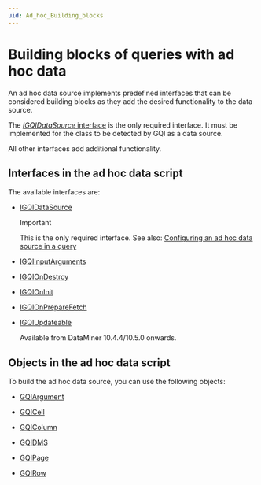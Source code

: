 ```yaml
---
uid: Ad_hoc_Building_blocks
---
```


# Building blocks of queries with ad hoc data

An ad hoc data source implements predefined interfaces that can be considered building blocks as they add the desired functionality to the data source.

The [*IGQIDataSource* interface](xref:GQI_IGQIDataSource) is the only required interface. It must be implemented for the class to be detected by GQI as a data source.

All other interfaces add additional functionality.

## Interfaces in the ad hoc data script

The available interfaces are:

- [IGQIDataSource](xref:GQI_IGQIDataSource)

  > [!IMPORTANT]
  > This is the only required interface. See also: [Configuring an ad hoc data source in a query](xref:Configuring_an_ad_hoc_data_source_in_a_query)

- [IGQIInputArguments](xref:GQI_IGQIInputArguments)

- [IGQIOnDestroy](xref:GQI_IGQIOnDestroy)

- [IGQIOnInit](xref:GQI_IGQIOnInit)

- [IGQIOnPrepareFetch](xref:GQI_IGQIOnPrepareFetch)

- [IGQIUpdateable](xref:GQI_IGQIUpdateable)

  Available from DataMiner 10.4.4/10.5.0 onwards<!-- RN 38643 -->.

## Objects in the ad hoc data script

To build the ad hoc data source, you can use the following objects:

- [GQIArgument](xref:GQI_GQIArgument)

- [GQICell](xref:GQI_GQICell)

- [GQIColumn](xref:GQI_GQIColumn)

- [GQIDMS](xref:GQI_GQIDMS)

- [GQIPage](xref:GQI_GQIPage)

- [GQIRow](xref:GQI_GQIRow)
